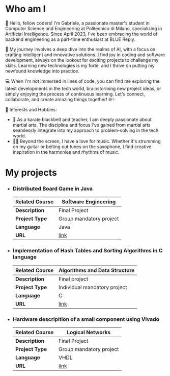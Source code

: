 # Who am I
👋 Hello, fellow coders! I'm Gabriele, a passionate master's student in Computer Science and Engineering at Politecnico di Milano, specializing in Artificial Intelligence. Since April 2023, I've been embracing the world of backend engineering as a part-time enthusiast at BLUE Reply.

🚀 My journey involves a deep dive into the realms of AI, with a focus on crafting intelligent and innovative solutions. I find joy in coding and software development, always on the lookout for exciting projects to challenge my skills. Learning new technologies is my forte, and I thrive on putting my newfound knowledge into practice.

💻 When I'm not immersed in lines of code, you can find me exploring the latest developments in the tech world, brainstorming new project ideas, or simply enjoying the process of continuous learning. Let's connect, collaborate, and create amazing things together! 🌐✨

🌟 Interests and Hobbies:
* 🥋 As a karate blackbelt and teacher, I am deeply passionate about martial arts. The discipline and focus I've gained from martial arts seamlessly integrate into my approach to problem-solving in the tech world.
* 🎸🎷 Beyond the screen, I have a love for music. Whether it's strumming on my guitar or belting out tunes on the saxophone, I find creative inspiration in the harmonies and rhythms of music.

# My projects
- ### Distributed Board Game in Java
    | **Related Course**  | Software Engineering                          |
  | ------------------- | -------------------------------------------------------- |
  | **Description**     | Final Project |
  | **Project Type**    | Group mandatory project                            |
  | **Language**        | Java                                               |
  | **URL**             | [link](https://github.com/Igc-57I/IS23-AM08) |
  

- ### Implementation of Hash Tables and Sorting Algorithms in C language
  | **Related Course**  | Algorithms and Data Structure                           |
  | ------------------- | -------------------------------------------------------- |
  | **Description**     | Final project  |
  | **Project Type**    | Individual mandatory project                            |
  | **Language**        | C                                                      |
  | **URL**             | [link](https://github.com/Igc-57I/API-project) |

  
- ### Hardware descripition of a small component using Vivado
    | **Related Course**  | Logical Networks                           |
  | ------------------- | -------------------------------------------------------- |
  | **Description**     | Final Project  |
  | **Project Type**    | Group mandatory project                            |
  | **Language**        | VHDL                                                |
  | **URL**             | [link](https://github.com/Igc-57I/project_reti_logiche) |
